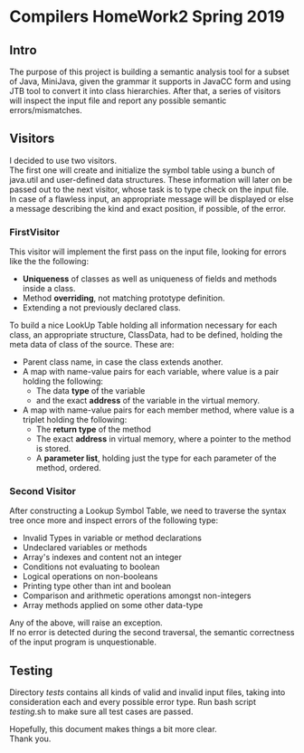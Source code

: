 # Compilers HomeWork2 Spring 2019

## Intrο

The purpose of this project is building a semantic analysis tool for a subset
of Java, MiniJava, given the grammar it supports in JavaCC form and using JTB
tool to convert it into class hierarchies. After that, a series of visitors will
inspect the input file and report any possible semantic errors/mismatches.

## Visitors

I decided to use two visitors.  
The first one will create and initialize the symbol table
using a bunch of java.util and user-defined data structures. These information will later on be passed
out to the next visitor, whose task is to type check on the input file.
In case of a flawless input, an appropriate message will be displayed or
else a message describing the kind and exact position, if possible, of the error.

### FirstVisitor

This visitor will implement the first pass on the input file, looking for errors like the
the following:

* **Uniqueness** of classes as well as uniqueness of fields and methods inside a class.
* Method **overriding**, not matching prototype definition.
* Extending a not previously declared class.

To build a nice LookUp Table holding all information necessary for each class, an appropriate structure,
ClassData, had to be defined, holding the meta data of class of the source. These are:

* Parent class name, in case the class extends another.
* A map with name-value pairs for each variable, where value is a pair holding the following:
  * The data **type** of the variable
  * and the exact **address** of the variable in the virtual memory.
* A map with name-value pairs for each member method, where value is a triplet holding the following:
  * The **return type** of the method
  * The exact **address** in virtual memory, where a pointer to the method is stored.
  * A **parameter list**, holding just the type for each parameter of the method, ordered.

### Second Visitor

After constructing a Lookup Symbol Table, we need to traverse the syntax tree once more and
inspect errors of the following type:

* Invalid Types in variable or method declarations
* Undeclared variables or methods
* Array's indexes and content not an integer
* Conditions not evaluating to boolean
* Logical operations on non-booleans
* Printing type other than int and boolean
* Comparison and arithmetic operations amongst non-integers
* Array methods applied on some other data-type

Any of the above, will raise an exception.  
If no error is detected during the second traversal, the semantic correctness of the input program is
unquestionable.

## Testing

Directory _tests_ contains all kinds of valid and invalid input files, taking into consideration
each and every possible error type. Run bash script _testing_.sh to make sure all test cases are passed.

Hopefully, this document makes things a bit more clear.  
Thank you.